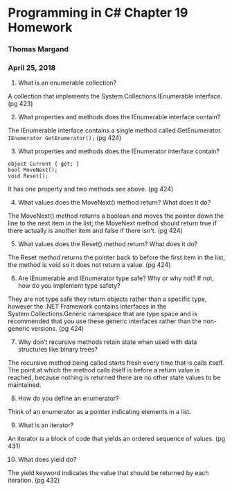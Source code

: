 # Programming in C# Chapter 19 Homework
### Thomas Margand
### April 25, 2018

1. What is an enumerable collection?

A collection that implements the System.Collections.IEnumerable interface. (pg 423)

2. What properties and methods does the IEnumerable interface contain?

The IEnumerable interface contains a single method called GetEnumerator.
`IEnumerator GetEnumerator();` (pg 424)

3. What properties and methods does the IEnumerator interface contain?

```
object Current { get; }
bool MoveNext();
void Reset();
```
It has one property and two methods see above. (pg 424)

4. What values does the MoveNext() method return? What does it do?

The MoveNext() method returns a boolean and moves the pointer down the line to the next item in the list; the MoveNext method should return true if there actually is another item and false if there isn't. (pg 424)

5. What values does the Reset() method return? What does it do?

The Reset method returns the pointer back to before the first item in the list, the method is void so it does not return a value. (pg 424)

6. Are IEnumerable and IEnumerator type safe? Why or why not? If not, how do you implement type
safety?

They are not type safe they return objects rather than a specific type, however the .NET Framework contains interfaces in the System.Collections.Generic namespace that are type space and is recommended that you use these generic interfaces rather than the non-generic versions. (pg 424)

7. Why don’t recursive methods retain state when used with data structures like binary trees?

The recursive method being called starts fresh every time that is calls itself.  The point at which the method calls itself is before a return value is reached, because nothing is returned there are no other state values to be maintained.

8. How do you define an enumerator?

Think of an enumerator as a pointer indicating elements in a list.

9. What is an iterator?

An iterator is a block of code that yields an ordered sequence of values. (pg 431)

10. What does yield do?

The yield keyword indicates the value that should be returned by each iteration.  (pg 432)
